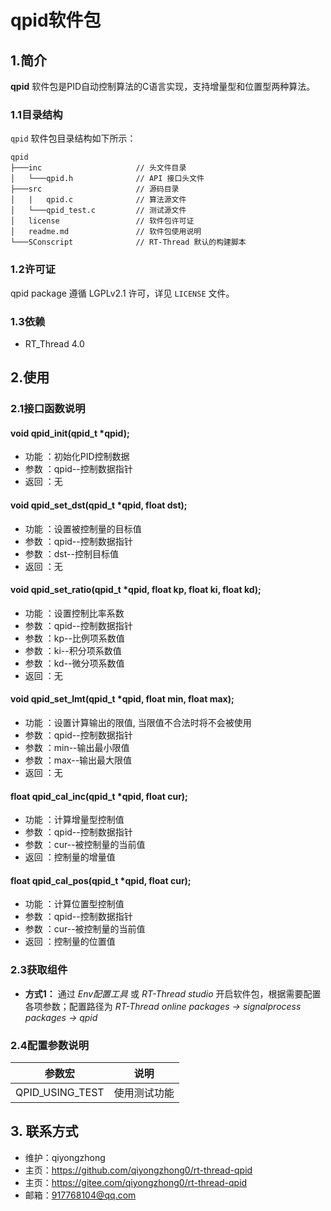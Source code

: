 ﻿# qpid软件包

## 1.简介

**qpid** 软件包是PID自动控制算法的C语言实现，支持增量型和位置型两种算法。

### 1.1目录结构

`qpid` 软件包目录结构如下所示：

``` 
qpid
├───inc                     // 头文件目录
│   └───qpid.h           	// API 接口头文件
├───src                     // 源码目录
│   |   qpid.c              // 算法源文件
│   └───qpid_test.c         // 测试源文件
│   license                 // 软件包许可证
│   readme.md               // 软件包使用说明
└───SConscript              // RT-Thread 默认的构建脚本
```

### 1.2许可证

qpid package 遵循 LGPLv2.1 许可，详见 `LICENSE` 文件。

### 1.3依赖

- RT_Thread 4.0

## 2.使用

### 2.1接口函数说明

#### void qpid_init(qpid_t *qpid);
- 功能 ：初始化PID控制数据
- 参数 ：qpid--控制数据指针
- 返回 ：无

#### void qpid_set_dst(qpid_t *qpid, float dst);
- 功能 ：设置被控制量的目标值
- 参数 ：qpid--控制数据指针
- 参数 ：dst--控制目标值
- 返回 ：无

#### void qpid_set_ratio(qpid_t *qpid, float kp, float ki, float kd);
- 功能 ：设置控制比率系数
- 参数 ：qpid--控制数据指针
- 参数 ：kp--比例项系数值
- 参数 ：ki--积分项系数值
- 参数 ：kd--微分项系数值
- 返回 ：无

#### void qpid_set_lmt(qpid_t *qpid, float min, float max);
- 功能 ：设置计算输出的限值, 当限值不合法时将不会被使用
- 参数 ：qpid--控制数据指针
- 参数 ：min--输出最小限值
- 参数 ：max--输出最大限值
- 返回 ：无

#### float qpid_cal_inc(qpid_t *qpid, float cur);
- 功能 ：计算增量型控制值
- 参数 ：qpid--控制数据指针
- 参数 ：cur--被控制量的当前值
- 返回 ：控制量的增量值

#### float qpid_cal_pos(qpid_t *qpid, float cur);
- 功能 ：计算位置型控制值
- 参数 ：qpid--控制数据指针
- 参数 ：cur--被控制量的当前值
- 返回 ：控制量的位置值

### 2.3获取组件

- **方式1：**
通过 *Env配置工具* 或 *RT-Thread studio* 开启软件包，根据需要配置各项参数；配置路径为 *RT-Thread online packages -> signalprocess packages -> qpid* 


### 2.4配置参数说明

| 参数宏 | 说明 |
| ---- | ---- |
| QPID_USING_TEST       | 使用测试功能

## 3. 联系方式

* 维护：qiyongzhong
* 主页：https://github.com/qiyongzhong0/rt-thread-qpid
* 主页：https://gitee.com/qiyongzhong0/rt-thread-qpid
* 邮箱：917768104@qq.com

